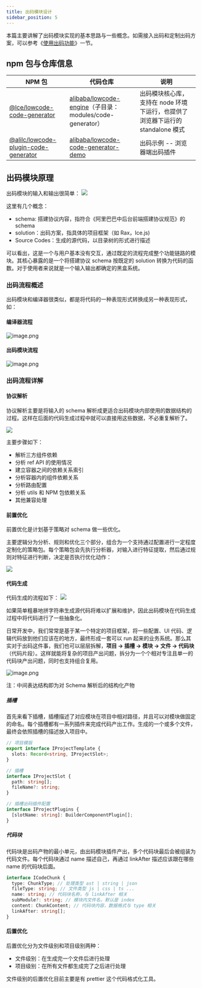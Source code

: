 ```yaml
---
title: 出码模块设计
sidebar_position: 5
---
```


本篇主要讲解了出码模块实现的基本思路与一些概念。如需接入出码和定制出码方案，可以参考《[使用出码功能](/site/docs/guide/expand/runtime/codeGeneration)》一节。

## npm 包与仓库信息

| **NPM 包**                                                                                                 | **代码仓库**                                                                                          | **说明**                                                                       |
| ---------------------------------------------------------------------------------------------------------- | ----------------------------------------------------------------------------------------------------- | ------------------------------------------------------------------------------ |
| [@lce/lowcode-code-generator](https://www.npmjs.com/package/@lce/lowcode-code-generator)                   | [alibaba/lowcode-engine](https://github.com/alibaba/lowcode-engine)（子目录：modules/code-generator） | 出码模块核心库，支持在 node 环境下运行，也提供了浏览器下运行的 standalone 模式 |
| [@alilc/lowcode-plugin-code-generator](https://www.npmjs.com/package/@alilc/lowcode-plugin-code-generator) | [alibaba/lowcode-code-generator-demo](https://github.com/alibaba/lowcode-code-generator-demo)         | 出码示例 -- 浏览器端出码插件                                                   |

## 出码模块原理

出码模块的输入和输出很简单：
![](https://img.alicdn.com/imgextra/i3/O1CN01OkDmKq1xMX6Xxv6co_!!6000000006429-0-tps-1262-346.jpg)

这里有几个概念：

- schema: 搭建协议内容，指符合《阿里巴巴中后台前端搭建协议规范》的 schema
- solution：出码方案，指具体的项目框架（如 Rax，Ice.js)
- Source Codes：生成的源代码，以目录树的形式进行描述

可以看出，这是一个与用户基本没有交互，通过既定的流程完成整个功能链路的模块。其核心暴露的是一个将搭建协议 schema 按既定的 solution 转换为代码的函数。对于使用者来说就是一个输入输出都确定的黑盒系统。

### 出码流程概述

出码模块和编译器很类似，都是将代码的一种表现形式转换成另一种表现形式，如：

#### 编译器流程

![image.png](https://img.alicdn.com/imgextra/i3/O1CN019F21Lb1bsCwvNcWRq_!!6000000003520-2-tps-3228-492.png)

#### 出码模块流程

![image.png](https://img.alicdn.com/imgextra/i3/O1CN01SEcVta1uLD72W0URZ_!!6000000006020-2-tps-1536-182.png)

### 出码流程详解

#### 协议解析

协议解析主要是将输入的 schema 解析成更适合出码模块内部使用的数据结构的过程。这样在后面的代码生成过程中就可以直接用这些数据，不必重复解析了。

![](https://img.alicdn.com/imgextra/i3/O1CN016EeitG1giCNCNTLVF_!!6000000004175-0-tps-1282-515.jpg)

主要步骤如下：

- 解析三方组件依赖
- 分析 ref API 的使用情况
- 建立容器之间的依赖关系索引
- 分析容器内的组件依赖关系
- 分析路由配置
- 分析 utils 和 NPM 包依赖关系
- 其他兼容处理

#### 前置优化

前置优化是计划基于策略对 schema 做一些优化。

主要逻辑分为分析、规则和优化三个部分，组合为一个支持通过配置进行一定程度定制化的策略包。每个策略包会先执行分析器，对输入进行特征提取，然后通过规则对特征进行判断，决定是否执行优化动作：

![](https://img.alicdn.com/imgextra/i4/O1CN01P0Lw7v1lfyWtfQTuR_!!6000000004847-2-tps-994-278.png)

#### 代码生成

代码生成的流程如下：
![](https://img.alicdn.com/imgextra/i1/O1CN01lhcWBg1RG3nsoSoY2_!!6000000002083-2-tps-1468-464.png)

如果简单粗暴地拼字符串生成源代码将难以扩展和维护，因此出码模块在代码生成过程中将代码进行了一些抽象化。

日常开发中，我们常常是基于某一个特定的项目框架，将一些配置、UI 代码、逻辑代码放到他们应该在的地方，最终形成一套可以 run 起来的业务系统。那么其实对于出码这件事，我们也可以层层拆解，**项目 -> 插槽 -> 模块 -> 文件 -> 代码块**（代码片段）。这样就能将复杂的项目产出问题，拆分为一个个相对专注且单一的代码块产出问题，同时也支持组合复用。

![image.png](https://img.alicdn.com/imgextra/i4/O1CN01vOGmBT1JaegccXDt8_!!6000000001045-2-tps-892-454.png)

注：中间表达结构即为对 Schema 解析后的结构化产物

##### 插槽

首先来看下插槽，插槽描述了对应模块在项目中相对路径，并且可以对模块做固定的命名。每个插槽都有一系列插件来完成代码产出工作。生成的一个或多个文件，最终会依照插槽的描述放入项目中。

```typescript
// 项目模版
export interface IProjectTemplate {
  slots: Record<string, IProjectSlot>;
}

// 插槽
interface IProjectSlot {
  path: string[];
  fileName?: string;
}

// 插槽出码插件配置
interface IProjectPlugins {
  [slotName: string]: BuilderComponentPlugin[];
}
```

##### 代码块

代码块是出码产物的最小单元，由出码模块插件产出，多个代码块最后会被组装为代码文件。每个代码块通过 name 描述自己，再通过 linkAfter 描述应该跟在哪些 name 的代码块后面。

```typescript
interface ICodeChunk {
  type: ChunkType; // 处理类型 ast | string | json
  fileType: string; // 文件类型 js | css | ts ...
  name: string; // 代码块名称，与 linkAfter 相关
  subModule?: string; // 模块内文件名，默认是 index
  content: ChunkContent; // 代码块内容，数据格式与 type 相关
  linkAfter: string[];
}
```

#### 后置优化

后置优化分为文件级别和项目级别两种：

- 文件级别：在生成完一个文件后进行处理
- 项目级别：在所有文件都生成完了之后进行处理

文件级别的后置优化目前主要是有 prettier 这个代码格式化工具。
